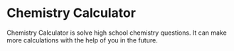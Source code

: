 # Chemistry Calculator
Chemistry Calculator is solve high school chemistry questions. It can make more calculations with the help of you in the future.
